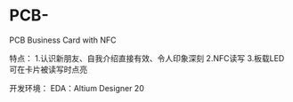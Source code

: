 # PCB-
PCB Business Card with NFC 

特点：
1.认识新朋友、自我介绍直接有效、令人印象深刻
2.NFC读写
3.板载LED可在卡片被读写时点亮


开发环境：
EDA：Altium Designer 20
                 

